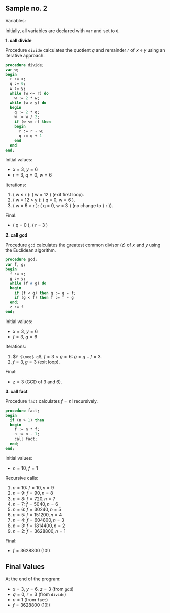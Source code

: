 
## Sample no. 2

Variables:

Initially, all variables are declared with `var` and set to `0`.


__1. call divide__

Procedure `divide` calculates the quotient $`q `$ and remainder $`r`$
of $`x \div y`$ using an iterative approach.

```pascal
procedure divide;
var w;
begin
  r := x;
  q := 0;
  w := y;
  while (w <= r) do
    w := 2 * w;
  while (w > y) do
  begin
    q := 2 * q;
    w := w / 2;
    if (w <= r) then
    begin
      r := r - w;
      q := q + 1
    end
  end
end;
```

Initial values:
- $` x = 3 `$, $` y = 6 `$
- $` r = 3 `$, $` q = 0 `$, $` w = 6 `$

Iterations:
1. \( w $\leq$ r \): \( w = 12 \) (exit first loop).
2. \( w = 12 > y \): \( q = 0, w = 6 \).
3. \( w = 6 > r \): \( q = 0, w = 3 \) (no change to \( r \)).

Final:
- \( q = 0 \), \( r = 3 \)


__2. call gcd__

Procedure `gcd` calculates the greatest common divisor ($` z `$) of
$` x `$ and $` y `$ using the Euclidean algorithm.

```pascal
procedure gcd;
var f, g;
begin
  f := x;
  g := y;
  while (f # g) do
  begin
    if (f < g) then g := g - f;
    if (g < f) then f := f - g
  end;
  z := f
end;
```

Initial values:
- $` x = 3 `$, $` y = 6 `$
- $` f = 3 `$, $` g = 6 `$

Iterations:
1. $` f $\neq$ g `$, $` f = 3 < g = 6 `$: $` g = g - f = 3 `$.
2. $` f = 3, g = 3 `$ (exit loop).

Final:
- $` z = 3 `$ (GCD of $` 3 `$ and $` 6 `$).



__3. call fact__

Procedure `fact` calculates $` f = n! `$ recursively.

```pascal
procedure fact;
begin
  if (n > 1) then
  begin
    f := n * f;
    n := n - 1;
    call fact;
  end;
end;
```

Initial values:
- $` n = 10 `$, $` f = 1 `$

Recursive calls:
1. $` n = 10 `$: $` f = 10, n = 9 `$
2. $` n = 9 `$: $` f = 90, n = 8 `$
3. $` n = 8 `$: $` f = 720, n = 7 `$
4. $` n = 7 `$: $` f = 5040, n = 6 `$
5. $` n = 6 `$: $` f = 30240, n = 5 `$
6. $` n = 5 `$: $` f = 151200, n = 4 `$
7. $` n = 4 `$: $` f = 604800, n = 3 `$
8. $` n = 3 `$: $` f = 1814400, n = 2 `$
9. $` n = 2 `$: $` f = 3628800, n = 1 `$

Final:
- $` f = 3628800 `$ ($` 10! `$)



## Final Values

At the end of the program:
- $` x = 3 `$, $` y = 6 `$, $` z = 3 `$ (from `gcd`)
- $` q = 0 `$, $` r = 3 `$ (from `divide`)
- $` n = 1 `$ (from `fact`)
- $` f = 3628800 `$ ($` 10! `$)
